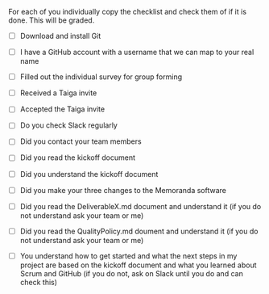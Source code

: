 For each of you individually copy the checklist and check them of if it is done. This will be
graded.

<MyName>

- [ ] Download and install Git

- [ ] I have a GitHub account with a username that we can map to your real name

- [ ] Filled out the individual survey for group forming

- [ ] Received a Taiga invite

- [ ] Accepted the Taiga invite

- [ ] Do you check Slack regularly

- [ ] Did you contact your team members

- [ ] Did you read the kickoff document

- [ ] Did you understand the kickoff document

- [ ] Did you make your three changes to the Memoranda software

- [ ] Did you read the DeliverableX.md document and understand it (if you do not understand ask your
  team or me)

- [ ] Did you read the QualityPolicy.md doument and understand it (if you do not understand ask your
  team or me)

- [ ] You understand how to get started and what the next steps in my project are based on the
  kickoff document and what you learned about Scrum and GitHub (if you do not, ask on Slack until
  you do and can check this)
